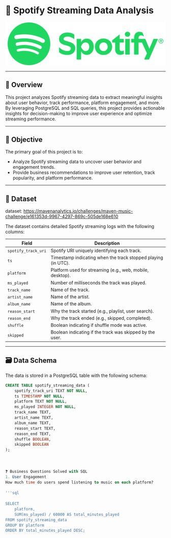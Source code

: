 # 🎵 Spotify Streaming Data Analysis
![Project Logo](https://github.com/Omarnot2far/Spotify_Streaming_Data-_Analysis/blob/main/Spotify_Full_Logo_RGB_Green.png)


---

## 📖 Overview

This project analyzes Spotify streaming data to extract meaningful insights about user behavior, track performance, platform engagement, and more. By leveraging PostgreSQL and SQL queries, this project provides actionable insights for decision-making to improve user experience and optimize streaming performance.

---

## 🎯 Objective

The primary goal of this project is to:
- Analyze Spotify streaming data to uncover user behavior and engagement trends.
- Provide business recommendations to improve user retention, track popularity, and platform performance.

---

## 📂 Dataset

dataset: https://mavenanalytics.io/challenges/maven-music-challenge/e161353d-9967-4297-869c-505de168e610

The dataset contains detailed Spotify streaming logs with the following columns:

| **Field**            | **Description**                                                                 |
|-----------------------|---------------------------------------------------------------------------------|
| `spotify_track_uri`   | Spotify URI uniquely identifying each track.                                   |
| `ts`                 | Timestamp indicating when the track stopped playing (in UTC).                  |
| `platform`           | Platform used for streaming (e.g., web, mobile, desktop).                      |
| `ms_played`          | Number of milliseconds the track was played.                                   |
| `track_name`         | Name of the track.                                                             |
| `artist_name`        | Name of the artist.                                                            |
| `album_name`         | Name of the album.                                                             |
| `reason_start`       | Why the track started (e.g., playlist, user search).                           |
| `reason_end`         | Why the track ended (e.g., skipped, completed).                                |
| `shuffle`            | Boolean indicating if shuffle mode was active.                                 |
| `skipped`            | Boolean indicating if the track was skipped by the user.                       |

---

## 🗃️ Data Schema

The data is stored in a PostgreSQL table with the following schema:

```sql
CREATE TABLE spotify_streaming_data (
    spotify_track_uri TEXT NOT NULL,
    ts TIMESTAMP NOT NULL,
    platform TEXT NOT NULL,
    ms_played INTEGER NOT NULL,
    track_name TEXT,
    artist_name TEXT,
    album_name TEXT,
    reason_start TEXT,
    reason_end TEXT,
    shuffle BOOLEAN,
    skipped BOOLEAN
);



❓ Business Questions Solved with SQL
1. User Engagement
How much time do users spend listening to music on each platform?

'''sql

SELECT 
    platform, 
    SUM(ms_played) / 60000 AS total_minutes_played
FROM spotify_streaming_data
GROUP BY platform
ORDER BY total_minutes_played DESC;



